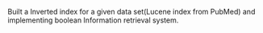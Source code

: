 Built a Inverted index for a given data set(Lucene index from PubMed) and implementing boolean Information retrieval system.

